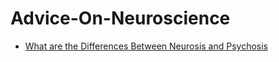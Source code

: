# Advice-On-Neuroscience
- [What are the Differences Between Neurosis and Psychosis](https://jyotirgamya.org/opinion/neurosis-vs-psychosis/)
